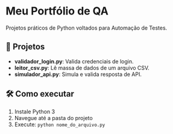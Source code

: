# Meu Portfólio de QA

Projetos práticos de Python voltados para Automação de Testes.

## 📌 Projetos

- **validador_login.py**: Valida credenciais de login.
- **leitor_csv.py**: Lê massa de dados de um arquivo CSV.
- **simulador_api.py**: Simula e valida resposta de API.

## 🛠️ Como executar

1. Instale Python 3
2. Navegue até a pasta do projeto
3. Execute: `python nome_do_arquivo.py`
